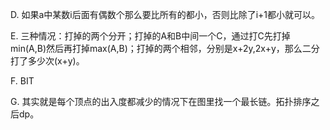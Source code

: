D. 如果a中某数i后面有偶数个那么要比所有的都小，否则比除了i+1都小就可以。

E. 三种情况：打掉的两个分开；打掉的A和B中间一个C，通过打C先打掉min(A,B)然后再打掉max(A,B)；打掉的两个相邻，分别是x+2y,2x+y，那么二分打了多少次(x+y)。

F. BIT

G. 其实就是每个顶点的出入度都减少的情况下在图里找一个最长链。拓扑排序之后dp。
